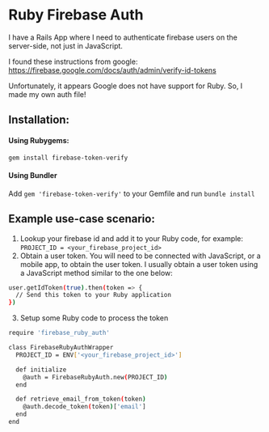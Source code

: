 # Ruby Firebase Auth

I have a Rails App where I need to authenticate firebase users on the server-side, not just in JavaScript.

I found these instructions from google:
https://firebase.google.com/docs/auth/admin/verify-id-tokens

Unfortunately, it appears Google does not have support for Ruby. So, I made my own auth file!

## Installation:
#### Using Rubygems:
```
gem install firebase-token-verify
```

#### Using Bundler
Add `gem 'firebase-token-verify'` to your Gemfile and run `bundle install`

## Example use-case scenario:
1) Lookup your firebase id and add it to your Ruby code, for example: `PROJECT_ID = <your_firebase_project_id>`
2) Obtain a user token.  You will need to be connected with JavaScript, or a mobile app, to obtain the user token. I usually obtain a user token using a JavaScript method similar to the one below:
```sh
user.getIdToken(true).then(token => {
  // Send this token to your Ruby application
})
```
3) Setup some Ruby code to process the token
```sh
require 'firebase_ruby_auth'

class FirebaseRubyAuthWrapper
  PROJECT_ID = ENV['<your_firebase_project_id>']

  def initialize
    @auth = FirebaseRubyAuth.new(PROJECT_ID)
  end

  def retrieve_email_from_token(token)
    @auth.decode_token(token)['email']
  end
end
```
